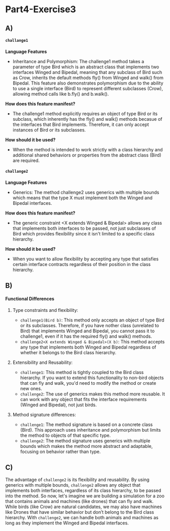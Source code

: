 # Part4-Exercise3




## A)

#### `challange1`

**Language Features**
- Inheritance and Polymorphism: The challenge1 method takes a parameter of type Bird which is an abstract class that implements two interfaces Winged and Bipedal, meaning that any subclass of Bird such as Crow, inherits the default methods fly() from Winged and walk() from Bipedal. This feature also demonstrates polymorphism due to the ability to use a single interface (Bird) to represent different subclasses (Crow), allowing method calls like b.fly() and b.walk().

**How does this feature manifest?**
- The challenge1 method explicitly requires an object of type Bird or its subclass, which inherently has the fly() and walk() methods becasue of the interfaces that Bird implements. Therefore, it can only accept instances of Bird or its subclasses.

**How should it be used?**
- When the method is intended to work strictly with a class hierarchy and additional shared behaviors or properties from the abstract class (Bird) are required.


#### `challange2`

**Language Features**
- Generics: The method challenge2 uses generics with multiple bounds which means that the type X must implement both the Winged and Bipedal interfaces.

**How does this feature manifest?**
- The generic constraint <X extends Winged & Bipedal> allows any class that implements both interfaces to be passed, not just subclasses of Bird which provides flexibility since it isn't limited to a specific class hierarchy.


**How should it be used?**
- When you want to allow flexibility by accepting any type that satisfies certain interface contracts regardless of their position in the class hierarchy.




## B)

#### Functional Differences

1. Type constraints and flexibility:
   - `challenge1(Bird b)`: This method only accepts an object of type Bird or its subclasses. Therefore, if you have nother class (unrelated to Bird) that implements Winged and Bipedal, you cannot pass it to challenge1, even if it has the required fly() and walk() methods.
   - `challenge2<X extends Winged & Bipedal>(X b)`: This method accepts any type that implements both Winged and Bipedal regardless of whether it belongs to the Bird class hierarchy.

2. Extensibility and Reusability:
   - `challenge1`: This method is tightly coupled to the Bird class hierarchy. If you want to extend this functionality to non-bird objects that can fly and walk, you'd need to modify the method or create new ones.
   - `challenge2`: The use of generics makes this method more reusable. It can work with any object that fits the interface requirements (Winged and Bipedal), not just birds.

3. Method signature differences:
   - `challenge1`: The method signature is based on a concrete class (Bird). This approach uses inheritance and polymorphism but limits the method to objects of that specific type.
   - `challenge2`: The method signature uses generics with multiple bounds which makes the method more abstract and adaptable, focusing on behavior rather than type.
  

## C)

The advantage of `challenge2` is its flexibility and reusability. By using generics with multiple bounds, `challenge2` allows any object that implements both interfaces, regardless of its class hierarchy, to be passed into the method. So now, let's imagine we are building a simulation for a zoo that contains animals and machines (like drones) that can fly and walk. While birds (like Crow) are natural candidates, we may also have machines like Drones that have similar behavior but don’t belong to the Bird class hierarchy. With `challenge2`, we can handle both animals and machines as long as they implement the Winged and Bipedal interfaces. 

   






















